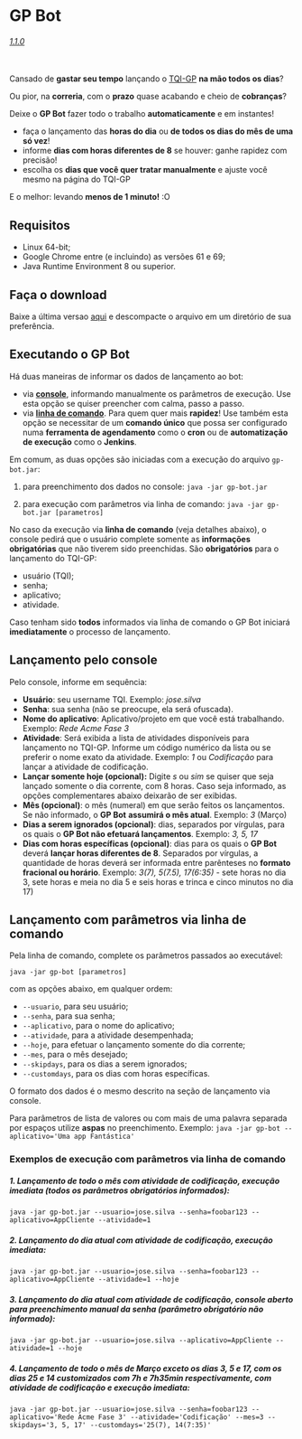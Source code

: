 # GP Bot
###### [1.1.0](docs/release_notes/1.1.0.md)
\
Cansado de **gastar seu tempo** lançando o [TQI-GP](https://helpdesk.tqi.com.br/sso/login.action) **na mão todos os dias**? 

Ou pior, na **correria**, com o **prazo** quase acabando e cheio de **cobranças**?

Deixe o **GP Bot** fazer todo o trabalho **automaticamente** e em instantes!

* faça o lançamento das **horas do dia** ou **de todos os dias do mês de uma só vez**!
* informe **dias com horas diferentes de 8** se houver: ganhe rapidez com precisão!
* escolha os **dias que você quer tratar manualmente** e ajuste você mesmo na página do TQI-GP

E o melhor: levando **menos de 1 minuto!** :O

## Requisitos
- Linux 64-bit;
- Google Chrome entre (e incluindo) as versões 61 e 69;
- Java Runtime Environment 8 ou superior.

## Faça o download

Baixe a última versao [aqui](release/gp-bot.zip?raw=true) e descompacte o arquivo em um diretório de sua preferência.

## Executando o GP Bot

Há duas maneiras de informar os dados de lançamento ao bot:

- via **[console](#lancamentoConsole)**, informando manualmente os parâmetros de execução. Use esta opção se quiser preencher com calma, passo a passo.
- via **[linha de comando](#lancamentoLinhaComando)**. Para quem quer mais **rapidez**! Use também esta opção se necessitar de um **comando único** que possa ser configurado numa **ferramenta de agendamento** como o **cron** ou de **automatização de execução** como o **Jenkins**.

Em comum, as duas opções são iniciadas com a execução do arquivo `gp-bot.jar`:

1. para preenchimento dos dados no console: 
`java -jar gp-bot.jar`

2. para execução com parâmetros via linha de comando: 
`java -jar gp-bot.jar [parametros]`

No caso da execução via **linha de comando** (veja detalhes abaixo), o console pedirá que o usuário complete somente as **informações obrigatórias** que não tiverem sido preenchidas. São **obrigatórios** para o lançamento do TQI-GP:

- usuário (TQI);
- senha;
- aplicativo;
- atividade.

Caso tenham sido **todos** informados via linha de comando o GP Bot iniciará **imediatamente** o processo de lançamento.

## <a name="lancamentoConsole"></a>Lançamento pelo console 
Pelo console, informe em sequência:
- **Usuário**: seu username TQI. Exemplo: _jose.silva_
- **Senha**: sua senha (não se preocupe, ela será ofuscada).
- **Nome do aplicativo**: Aplicativo/projeto em que você está trabalhando. Exemplo: _Rede Acme Fase 3_
- **Atividade**: Será exibida a lista de atividades disponíveis para lançamento no TQI-GP. Informe um código numérico da lista ou se preferir o nome exato da atividade. Exemplo: _1_ ou _Codificação_ para lançar a atividade de codificação.
- **Lançar somente hoje (opcional):** Digite _s_ ou _sim_ se quiser que seja lançado somente o dia corrente, com 8 horas. Caso seja informado, as opções complementares abaixo deixarão de ser exibidas.
- **Mês (opcional)**: o mês (numeral) em que serão feitos os lançamentos. Se não informado, o **GP Bot** **assumirá o mês atual**. Exemplo: _3_ (Março)
- **Dias a serem ignorados (opcional)**: dias, separados por vírgulas, para os quais o **GP Bot não efetuará lançamentos**. Exemplo: _3, 5, 17_
- **Dias com horas específicas (opcional)**: dias para os quais o **GP Bot** deverá **lançar horas diferentes de 8**. Separados por vírgulas, a quantidade de horas deverá ser informada entre parênteses no **formato fracional ou horário**. Exemplo: _3(7), 5(7.5), 17(6:35)_  - sete horas no dia 3, sete horas e meia no dia 5 e seis horas e trinca e cinco minutos no dia 17)
   
## <a name="lancamentoLinhaComando"></a>Lançamento com parâmetros via linha de comando
Pela linha de comando, complete os parâmetros passados ao executável:

`java -jar gp-bot [parametros]`

com as opções abaixo, em qualquer ordem:

- `--usuario`, para seu usuário;
- `--senha`, para sua senha;
- `--aplicativo`, para o nome do aplicativo;
- `--atividade`, para a atividade desempenhada;
- `--hoje`, para efetuar o lançamento somente do dia corrente;
- `--mes`, para o mês desejado;
- `--skipdays`, para os dias a serem ignorados;
- `--customdays`, para os dias com horas específicas.

O formato dos dados é o mesmo descrito na seção de lançamento via console. 

Para parâmetros de lista de valores ou com mais de uma palavra separada por espaços utilize **aspas** no preenchimento. Exemplo: `java -jar gp-bot --aplicativo='Uma app Fantástica'`

### Exemplos de execução com parâmetros via linha de comando

##### 1. Lançamento de todo o mês com atividade de codificação, execução imediata (todos os parâmetros obrigatórios informados):

`java -jar gp-bot.jar --usuario=jose.silva --senha=foobar123 --aplicativo=AppCliente --atividade=1`

##### 2. Lançamento do dia atual com atividade de codificação, execução imediata:

`java -jar gp-bot.jar --usuario=jose.silva --senha=foobar123 --aplicativo=AppCliente --atividade=1 --hoje`

##### 3. Lançamento do dia atual com atividade de codificação, console aberto para preenchimento manual da senha (parâmetro obrigatório não informado):

`java -jar gp-bot.jar --usuario=jose.silva --aplicativo=AppCliente --atividade=1 --hoje`

##### 4. Lançamento de todo o mês de Março exceto os dias  3, 5 e 17, com os dias 25 e 14 customizados com 7h e 7h35min respectivamente, com atividade de codificação e execução imediata:

`java -jar gp-bot.jar --usuario=jose.silva --senha=foobar123 --aplicativo='Rede Acme Fase 3' --atividade='Codificação' --mes=3 --skipdays='3, 5, 17' --customdays='25(7), 14(7:35)'`